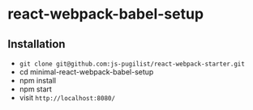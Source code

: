 # react-webpack-babel-setup


## Installation

- `git clone git@github.com:js-pugilist/react-webpack-starter.git`
- cd minimal-react-webpack-babel-setup
- npm install
- npm start
- visit `http://localhost:8080/`